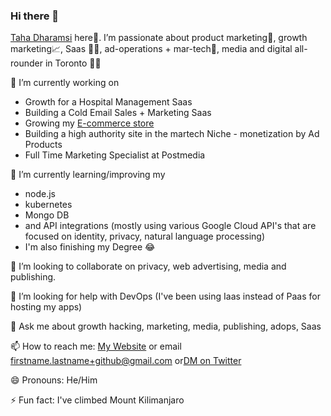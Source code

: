 ### Hi there 👋

<a href="https://www.tahadharamsi.com">Taha Dharamsi</a> here👋. I’m passionate about product marketing🔄, growth marketing📈, Saas 👩‍💻, ad-operations + mar-tech📲, media and digital all-rounder in Toronto 👩‍💻

🔭 I’m currently working on 
<ul>
  <li> Growth for a Hospital Management Saas </li>
  <li> Building a Cold Email Sales + Marketing Saas </li>
  <li> Growing my <a href="https://www.mubzmakes.com"> E-commerce store </a> </li>
  <li> Building a high authority site in the martech Niche - monetization by Ad Products</li>
  <li> Full Time Marketing Specialist at Postmedia </li>
</ul>  
  
🌱 I’m currently learning/improving my 
<ul>
  <li> node.js </li>
   <li>  kubernetes </li>
     <li> Mongo DB </li>
     <li> and API integrations  (mostly using various Google Cloud API's that are focused on identity, privacy, natural language processing) </li>
  <li> I'm also finishing my Degree 😂 </li>
</ul> 

👯 I’m looking to collaborate on privacy, web advertising, media and publishing. 

🤔 I’m looking for help with DevOps (I've been using Iaas instead of Paas for hosting my apps)

💬 Ask me about growth hacking, marketing, media, publishing, adops, Saas

📫 How to reach me: <a href="https://www.tahadharamsi.com">My Website</a> or email firstname.lastname+github@gmail.com or<a href="https://www.twitter.com/tahanzania">DM on Twitter</a>   

😄 Pronouns: He/Him

⚡ Fun fact: I've climbed Mount Kilimanjaro
